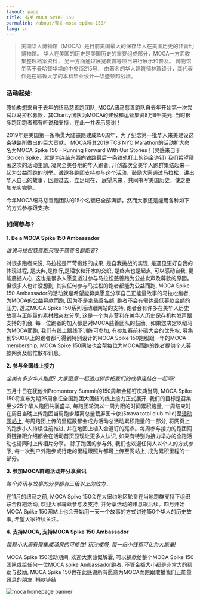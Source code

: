 ```yaml
---
layout: page
title: 有关 MOCA SPIKE 150
permalink: /about/有关-moca-spike-150/
lang: cn
---
```


> 美国华人博物馆（MOCA）是目前美国最大的保存华人在美国历史的非营利博物馆。 华人在美国的历史是美国历史的重要组成部分，MOCA一方面收集整理档案资料， 另一方面通过展览教育等项目进行展示和普及。 博物馆坐落于曼哈顿华埠的中央街215号， 由著名的华人建筑师林璎设计，其代表作是在耶鲁大学的本科毕业设计—华盛顿越战墙。

### 活动起始:

原始构想来自于去年的纽马慈善跑团队, MOCA纽马慈善跑队自去年开始第一次尝试以马拉松募款，其Charity团队为MOCA的建设和运营集资8万8千美元. 当时很多跑团跑者都有听说和支持，在此一并表示感谢！

2019年是美国第一条横贯大陆铁路建成150周年，为了纪念第一批华人来美建设这条铁路所做出的巨大贡献， MOCA将其2019 TCS NYC Marathon的活动扩大命名为MOCA Spike 150 – Running Forward With Our Stories！(灵感来自于Golden Spike，就是为连结东西向铁路最后一条铁轨打上的纯金道钉) 我们希望藉著这次的活动主题, 凝聚全美各地的华人跑者, 开创首次全美华人跑群集结起来一起为公益而跑的创举。诚邀各跑团支持参与这个活动，鼓励大家通过马拉松，讲出华人自己的故事，回顾过去，立足现在， 展望未来，共同书写美国历史，使之更加充实完整。

今年MOCA纽马慈善跑团队的15个名额已全部满额，然而大家还是能用各种如下的方式参与跟支持:

### 如何参与?

**1. Be a MOCA Spike 150 Ambassador**

*谁说马拉松慈善跑只限于慈善名额跑者?*

对很多跑者来说, 马拉松是严苛锻炼的成果, 是自我挑战的实现, 是遇见更好自我的体现过程, 是庆典,是修行,是泪水和汗水的交织, 是终点也是起点, 可以感动自我, 更能震撼人心, 这也是很多人愿意透过参与马拉松慈善跑为公益发声及募款的原因。但很多人也许没想到, 其实任何参与马拉松的跑者都能为公益而跑, MOCA Spike 150 Ambassador的活动就是希望能募集愿意分享自己正能量故事的马拉松跑者, 为MOCA的公益募款而跑, 因为不是拿慈善名额, 跑者不会有需达最低募款金额的压力, 透过MOCA Spike 150系列活动跟网站的支持, 跑者会有许多在美华人历史故事与正能量的素材跟亲友分享, 这是一个为非营利在美华人历史保存机构发声跟支持的机会, 每一位跑者的加入都是对MOCA慈善团队的鼓励。如果您决定以纽马为MOCA而跑, 我们有线上跟线下训练可参加, 有参加赛前补碳大会的优先权, 募集到$500以上的跑者都可得到特别设计的MOCA Spike 150跑服跟一年的MOCA membership, MOCA Spike 150网站也会帮每位为MOCA而跑的跑者提供个人募款网页及帮忙散布讯息。 

**2. 参与全国线上接力**

*全美有多少华人跑团? 大家愿意一起透过脚步把我们的故事连结在一起吗?*

五月十日在犹他州Promontory Summit的150周年金稻钉庆典当周, MOCA Spike 150将宣布为期25周象征全国跑团大团结的线上接力正式展开, 我们的目标是召集至少25个华人跑团共襄盛举, 每跑团轮流以一周为限的时间累积跑量, 一周结束时在周日当晚上传跑团当周跑步距离总量截屏图卡(如Strava total club mile)至[活动网站上](https://www.mocaspike150.org/), 每周跑团上传的里程数都会成为活动总活动累积跑量的一部分, 将网页上的跑步小人持续往前推进, 并在地图上植入金道钉的亮点。每周参与接力的跑团网页链接跟介绍都会在活动首页显现让更多人认识, 如果有特别为接力举办的全跑活动也请同时上传相片分享。 除了跑团的参与外, 我们也欢迎任何人以个人的方式参予, 每一次到户外跑步或行走的里程跟照片都可上传至网站上, 成为累积里程的一部分。

**3. 参加MOCA群跑活动并分享资讯**

*每个资讯与故事的分享都有三倍以上的效力...*

在11月的纽马之前, MOCA Spike 150会在大纽约地区轮番在当地跑群支持下组织联合群跑活动, 欢迎大家踊跃参与及支持, 并分享活动的讯息跟后续。四月开始MOCA Spike 150网站上也会开始用一天一个故事的方式讲述150个华人的历史故事, 希望大家持续关注。

**4. 支持MOCA, 支持MOCA Spike 150 Ambassador**

*每颗小水滴有聚集成涌泉的可能性! 积沙成塔, 每一份小钱都可化为大能量!*

MOCA Spike 150活动期间, 欢迎大家慷慨解囊, 可以捐款给整个MOCA Spike 150团队或给任何一位MOCA spike Ambassador跑者, 不管金额大小都是非常大的帮助与鼓励, MOCA Spike 150也在此感谢所有愿意为MOCA而跑跟散播我们正能量讯息的朋友. [捐款链结](/donate).

![moca homepage banner](https://user-images.githubusercontent.com/46349226/53680110-5501df80-3ca4-11e9-8152-d96f0536f241.jpg)


